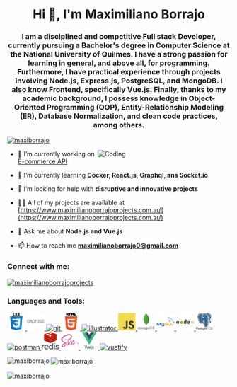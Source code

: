 <h1 align="center">Hi 👋, I'm Maximiliano Borrajo</h1>
<h3 align="center">I am a disciplined and competitive Full stack Developer, currently pursuing a Bachelor's degree in Computer Science at the National University of Quilmes. I have a strong passion for learning in general, and above all, for programming. Furthermore, I have practical experience through projects involving Node.js, Express.js, PostgreSQL, and MongoDB. I also know Frontend, specifically Vue.js. Finally, thanks to my academic background, I possess knowledge in Object-Oriented Programming (OOP), Entity-Relationship Modeling (ER), Database Normalization, and clean code practices, among others.</h3>

<p align="left"> <a href="https://github.com/ryo-ma/github-profile-trophy"><img src="https://github-profile-trophy.vercel.app/?username=maxiborrajo" alt="maxiborrajo" /></a> </p>
<img align="right" alt="Coding" width="300" src="https://media.tenor.com/y2JXkY1pXkwAAAAC/cat-computer.gif">

- 🔭 I’m currently working on [E-commerce API](https://github.com/MaxiBorrajo/Curso-coder-backend.git)

- 🌱 I’m currently learning **Docker, React.js, Graphql, ans Socket.io**

- 🤝 I’m looking for help with **disruptive and innovative projects**

- 👨‍💻 All of my projects are available at [https://www.maximilianoborrajoprojects.com.ar/](https://www.maximilianoborrajoprojects.com.ar/)

- 💬 Ask me about **Node.js and Vue.js**

- 📫 How to reach me **maximilianoborrajo0@gmail.com**

<h3 align="left">Connect with me:</h3>
<p align="left">
<a href="https://linkedin.com/in/maximilianoborrajoprojects" target="blank"><img align="center" src="https://raw.githubusercontent.com/rahuldkjain/github-profile-readme-generator/master/src/images/icons/Social/linked-in-alt.svg" alt="maximilianoborrajoprojects" height="30" width="40" /></a>
</p>

<h3 align="left">Languages and Tools:</h3>
<p align="left"> <a href="https://www.w3schools.com/css/" target="_blank" rel="noreferrer"> <img src="https://raw.githubusercontent.com/devicons/devicon/master/icons/css3/css3-original-wordmark.svg" alt="css3" width="40" height="40"/> </a> <a href="https://expressjs.com" target="_blank" rel="noreferrer"> <img src="https://raw.githubusercontent.com/devicons/devicon/master/icons/express/express-original-wordmark.svg" alt="express" width="40" height="40"/> </a> <a href="https://git-scm.com/" target="_blank" rel="noreferrer"> <img src="https://www.vectorlogo.zone/logos/git-scm/git-scm-icon.svg" alt="git" width="40" height="40"/> </a> <a href="https://www.w3.org/html/" target="_blank" rel="noreferrer"> <img src="https://raw.githubusercontent.com/devicons/devicon/master/icons/html5/html5-original-wordmark.svg" alt="html5" width="40" height="40"/> </a> <a href="https://www.adobe.com/in/products/illustrator.html" target="_blank" rel="noreferrer"> <img src="https://www.vectorlogo.zone/logos/adobe_illustrator/adobe_illustrator-icon.svg" alt="illustrator" width="40" height="40"/> </a> <a href="https://developer.mozilla.org/en-US/docs/Web/JavaScript" target="_blank" rel="noreferrer"> <img src="https://raw.githubusercontent.com/devicons/devicon/master/icons/javascript/javascript-original.svg" alt="javascript" width="40" height="40"/> </a> <a href="https://www.mongodb.com/" target="_blank" rel="noreferrer"> <img src="https://raw.githubusercontent.com/devicons/devicon/master/icons/mongodb/mongodb-original-wordmark.svg" alt="mongodb" width="40" height="40"/> </a> <a href="https://www.mysql.com/" target="_blank" rel="noreferrer"> <img src="https://raw.githubusercontent.com/devicons/devicon/master/icons/mysql/mysql-original-wordmark.svg" alt="mysql" width="40" height="40"/> </a> <a href="https://nodejs.org" target="_blank" rel="noreferrer"> <img src="https://raw.githubusercontent.com/devicons/devicon/master/icons/nodejs/nodejs-original-wordmark.svg" alt="nodejs" width="40" height="40"/> </a> <a href="https://www.postgresql.org" target="_blank" rel="noreferrer"> <img src="https://raw.githubusercontent.com/devicons/devicon/master/icons/postgresql/postgresql-original-wordmark.svg" alt="postgresql" width="40" height="40"/> </a> <a href="https://postman.com" target="_blank" rel="noreferrer"> <img src="https://www.vectorlogo.zone/logos/getpostman/getpostman-icon.svg" alt="postman" width="40" height="40"/> </a> <a href="https://redis.io" target="_blank" rel="noreferrer"> <img src="https://raw.githubusercontent.com/devicons/devicon/master/icons/redis/redis-original-wordmark.svg" alt="redis" width="40" height="40"/> </a> <a href="https://sass-lang.com" target="_blank" rel="noreferrer"> <img src="https://raw.githubusercontent.com/devicons/devicon/master/icons/sass/sass-original.svg" alt="sass" width="40" height="40"/> </a> <a href="https://vuejs.org/" target="_blank" rel="noreferrer"> <img src="https://raw.githubusercontent.com/devicons/devicon/master/icons/vuejs/vuejs-original-wordmark.svg" alt="vuejs" width="40" height="40"/> </a> <a href="https://vuetifyjs.com/en/" target="_blank" rel="noreferrer"> <img src="https://bestofjs.org/logos/vuetify.svg" alt="vuetify" width="40" height="40"/> </a> </p>

<p><img align="left" src="https://github-readme-stats.vercel.app/api/top-langs?username=maxiborrajo&show_icons=true&locale=en&layout=compact" alt="maxiborrajo" /></p>

<p>&nbsp;<img align="center" src="https://github-readme-stats.vercel.app/api?username=maxiborrajo&show_icons=true&locale=en" alt="maxiborrajo" /></p>

<p><img align="center" src="https://github-readme-streak-stats.herokuapp.com/?user=maxiborrajo&" alt="maxiborrajo" /></p>

